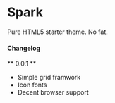 Spark
=====

Pure HTML5 starter theme. No fat.

#### Changelog

** 0.0.1 **
- Simple grid framwork
- Icon fonts
- Decent browser support



